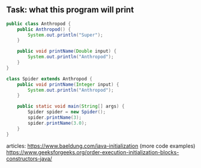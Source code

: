 ## Task: what this program will print

```java
public class Anthropod {
    public Anthropod() {
        System.out.println("Super");
    }

    public void printName(Double input) {
        System.out.println("Anthropod");
    }
}

class Spider extends Anthropod {
    public void printName(Integer input) {
        System.out.println("Anthropod");
    }

    public static void main(String[] args) {
        Spider spider = new Spider();
        spider.printName(3);
        spider.printName(3.0);
    }
}
```

articles: 
https://www.baeldung.com/java-initialization
(more code examples) https://www.geeksforgeeks.org/order-execution-initialization-blocks-constructors-java/